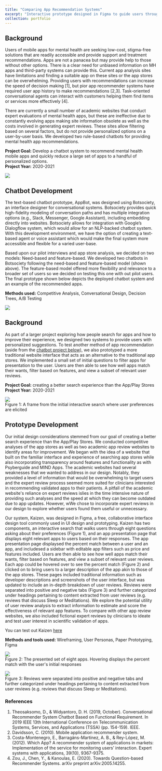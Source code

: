 ```yaml
---
title: "Comparing App Recommendation Systems"
excerpt: "Interactive prototype designed in Figma to guide users through a set of questions in order to present them with a personalized set of recommended mental health apps<br><br><img src='/images/CoverImage/App_Eval_Cover.png' alt = 'Evaluative Research. Comparing App Recommendation Systems. Usability testing of three methods for app searching. Usability Testing, Personas, Mixed-Methods'>"
collection: portfolio
---
```


## Background
Users of mobile apps for mental health are seeking low-cost, stigma-free solutions that are readily accessible and provide support and treatment recommendations. Apps are not a panacea but may provide help to those without other options. There is a clear need for unbiased information on MH apps and third-party systems can provide this. Current app analysis sites have limitations and finding a suitable app on these sites or the app stores can be overwhelming. Providing users with recommendations can increase the speed of decision making [1], but pior app recommender systems have required user app history to make recommendations [2,3]. Task-oriented conversational agents can interact with customers helping them find items or services more effectively [4].

There are currently a small number of academic websites that conduct expert evaluations of mental health apps, but these are ineffective due to constantly evolving apps making site information obsolete as well as the costs involved in generating expert reviews. These sites allow filtering based on several factors, but do not provide personalized options on a user-by-user basis. We developed two rule-based chatbots for providing mental health app recommendations. 

**Project Goal:** Develop a chatbot system to recommend mental health mobile apps and quickly reduce a large set of apps to a handful of personalized options. <br>
**Project Year:** 2020-2021

<img src='/images/ab.png'>

## Chatbot Development
The text-based chatbot prototype, AppBot, was designed using Botsociety, an interface designer for conversational systems. Botsociety provides quick high-fidelity modeling of conversation paths and has multiple integration options (e.g., Slack, Messenger, Google Assistant), including embedding directly into websites. Botsociety allows for integration with Google’s Dialogflow system, which would allow for an NLP-backed chatbot system. With this development environment, we have the option of creating a text-based agent or voice assistant which would make the final system more accessible and flexible for a varied user-base.

Based upon our pilot interviews and app store analysis, we decided on two models: Need-based and feature-based. We developed two chatbots in Botsociety following the need-based and feature-based model (shown above). The feature-based model offered more flexibility and relevance to a broader set of users so we decided on testing this one with out pilot users. The final prototype shown below depicts the deployed chatbot system and an example of the recommended apps.

**Methods used:** Competitive Analysis, Conversational Design, Decision Trees, A/B Testing

<img src='/images/chatbotConvo.png'>

## Background
As part of a larger project exploring how people search for apps and how to improve their experience, we designed two systems to provide users with personalized suggestions. To test another method of app recommendation (aside from the [chatbot project below](https://tessaeagle.github.io/portfolio/portfolio-3/)), we also prototyped a more traditional website interface that acts as an alternative to the traditional app stores. We implemented a small set of initial questions to filter apps for presentation to the user. Users are then able to see how well apps match their wants, filter based on features, and view a subset of relevant user reviews. 

**Project Goal:** creating a better search experience than the App/Play Stores <br>
**Project Year:** 2020-2021

<img src='/images/kaizenSearch.png'><br>
Figure 1: A frame from the initial interactive search where user preferences are elicited<br>

## Prototype Development
Our initial design considerations stemmed from our goal of creating a better search experience than the App/Play Stores. We conducted competitive analyses of the app stores as well as two academic app review websites to identify areas for improvement. We began with the idea of a website that built on the familiar interface and experience of searching app stores while also incorporating transparency around features and functionality as with Psyberguide and MIND Apps. The academic websites had several weaknesses that we wanted to address in our design. Notably, they provided a level of information that would be overwhelming to target users and the expert review process seemed more suited for clinicians interested in recommending validated apps to their patients. A pitfall of the academic website's reliance on expert reviews islies in the time intensive nature of providing such analyses and the speed at which they can become outdated due to app updates. However, wWe chose to incorporate expert reviews in our design to explore whether users found them useful or unnecessary. 

Our system, Kaizen, was designed in Figma, a free, collaborative interface design tool commonly used in UI design and prototyping. Kaizen has two components, an interactive search that walks users through eight questions asking about their preferences (Figure 1), and an app presentation page that displays eight relevant apps to users based on their responses. The app presentation page displaysed the percent match between a user and an app, and includesed a sidebar with editable app filters such as price and features included. Users are then able to see how well apps match their wants, filter based on features, and view a subset of relevant user reviews. Each app could be hovered over to see the percent match (Figure 2) and clicked on to bring users to a larger description of the app akin to those of the app stores. These pages included traditional information such as developer descriptions and screenshots of the user interface, but was updated to include an in-depth breakdown of user reviews. Reviews were separated into positive and negative tabs (Figure 3) and further categorized under headings pertaining to content extracted from user reviews (e.g. reviews that discuss Sleep or Meditations). We explore the potential utility of user review analysis to extract information to estimate and score the effectiveness of relevant app features. To compare with other app review websites, we also included fictional expert reviews by clinicians to ideate and test user interest in scientific validation of apps. 

You can test out Kaizen [here](https://www.figma.com/proto/tupd6sEKoZv8tA1ILyoMvt/MH-Website?node-id=422%3A6104&scaling=min-zoom&page-id=379%3A3640&starting-point-node-id=422%3A6104)

**Methods and tools used:** Wireframing, User Personas, Paper Prototyping, Figma

<img src='/images/appDisplayKaizen.png'><br>
Figure 2: The presented set of eight apps. Hovering displays the percent match with the user's initial responses<br>

<img src='/images/kaizen4.png'><br>
Figure 3: Reviews were separated into positive and negative tabs and further categorized under headings pertaining to content extracted from user reviews (e.g. reviews that discuss Sleep or Meditations).


### References
1. Theosaksomo, D., & Widyantoro, D. H. (2019, October). Conversational Recommender System Chatbot Based on Functional Requirement. In 2019 IEEE 13th International Conference on Telecommunication Systems, Services, and Applications (TSSA) (pp. 154-159). IEEE.
2. Davidsson, C. (2010). Mobile application recommender system.
3. Costa-Montenegro, E., Barragáns-Martínez, A. B., & Rey-López, M. (2012). Which App? A recommender system of applications in markets: Implementation of the service for monitoring users’ interaction. Expert systems with applications, 39(10), 9367-9375.
4. Zou, J., Chen, Y., & Kanoulas, E. (2020). Towards Question-based Recommender Systems. arXiv preprint arXiv:2005.14255.


